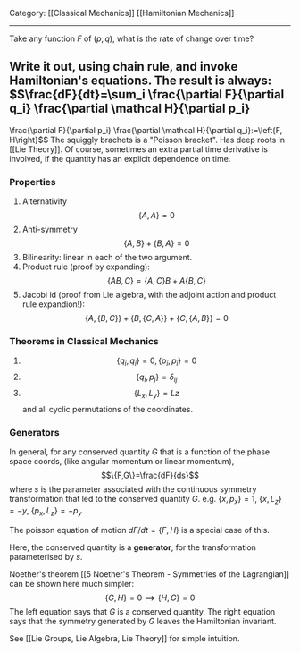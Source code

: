 Category: [[Classical Mechanics]] [[Hamiltonian Mechanics]]
___
Take any function $F$ of $(p, q)$, what is the rate of change over time? 

Write it out, using chain rule, and invoke Hamiltonian's equations. The result is always: 
$$\frac{dF}{dt}=\sum_i
\frac{\partial F}{\partial q_i}
\frac{\partial \mathcal H}{\partial p_i}
-
\frac{\partial F}{\partial p_i}
\frac{\partial \mathcal H}{\partial q_i}:=\left\{F, H\right\}$$
The squiggly brachets is a "Poisson bracket".
Has deep roots in [[Lie Theory]]. 
Of course, sometimes an extra partial time derivative is involved, if the quantity has an explicit dependence on time. 

### Properties
1. Alternativity
$$\{A, A\}=0$$
2. Anti-symmetry
$$\{A,B\}+\{B,A\}=0$$
3. Bilinearity: linear in each of the two argument.
4. Product rule (proof by expanding): 
$$\{AB, C\}=\{A,C\}B+A\{B,C\}$$
5. Jacobi id (proof from Lie algebra, with the adjoint action and product rule expandion!):
$$\{A,\{B, C\}\}+\{B,\{C, A\}\}+\{C,\{A, B\}\}=0$$
### Theorems in Classical Mechanics
1. $$\{q_i,q_i\}=0, \{p_i, p_i\}=0$$
2. $$\{q_i, p_j\}=\delta_{ij}$$
3. $$\{L_x, L_y\}=Lz$$ and all cyclic permutations of the coordinates. 
### Generators
In general, for any conserved quantity $G$ that is a function of the phase space coords, (like angular momentum or linear momentum), 
$$\{F,G\}=\frac{dF}{ds}$$
where $s$ is the parameter associated with the continuous symmetry transformation that led to the conserved quantity $G$. e.g. $\{x, p_x\}=1$, $\{x,L_z\}=-y$, $\{p_x, L_z\}=-p_y$

The poisson equation of motion $dF/dt=\{F, H\}$ is a special case of this. 

Here, the conserved quantity is a **generator**, for the transformation parameterised by $s$. 

Noether's theorem [[5 Noether's Theorem - Symmetries of the Lagrangian]] can be shown here much simpler: 
$$\{G,H\}=0\implies\{H,G\}=0$$
The left equation says that $G$ is a conserved quantity. The right equation says that the symmetry generated by $G$ leaves the Hamiltonian invariant. 

See [[Lie Groups, Lie Algebra, Lie Theory]] for simple intuition. 

